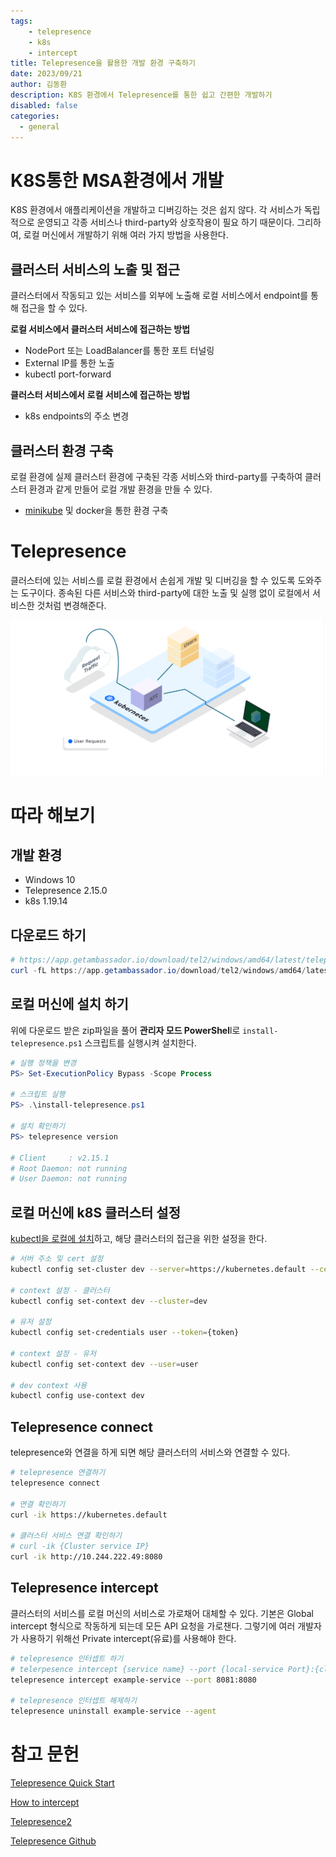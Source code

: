 ```yaml
---
tags: 
    - telepresence
    - k8s
    - intercept
title: Telepresence을 활용한 개발 환경 구축하기
date: 2023/09/21
author: 김동환
description: K8S 환경에서 Telepresence를 통한 쉽고 간편한 개발하기
disabled: false
categories:
  - general
---
```


# K8S통한 MSA환경에서 개발

K8S 환경에서 애플리케이션을 개발하고 디버깅하는 것은 쉽지 않다. 각 서비스가 독립적으로 운영되고 각종 서비스나 third-party와 상호작용이 필요 하기 때문이다. 그리하여, 로컬 머신에서 개발하기 위해 여러 가지 방법을 사용한다.

## 클러스터 서비스의 노출 및 접근

클러스터에서 작동되고 있는 서비스를 외부에 노출해 로컬 서비스에서 endpoint를 통해 접근을 할 수 있다.


**로컬 서비스에서 클러스터 서비스에 접근하는 방법**

- NodePort 또는 LoadBalancer를 통한 포트 터널링
- External IP를 통한 노출
- kubectl port-forward


**클러스터 서비스에서 로컬 서비스에 접근하는 방법**

- k8s endpoints의 주소 변경


## 클러스터 환경 구축

로컬 환경에 실제 클러스터 환경에 구축된 각종 서비스와 third-party를 구축하여 클러스터 환경과 같게 만들어 로컬 개발 환경을 만들 수 있다.

- [minikube](https://minikube.sigs.k8s.io/) 및 docker을 통한 환경 구축


# Telepresence

클러스터에 있는 서비스를 로컬 환경에서 손쉽게 개발 및 디버깅을 할 수 있도록 도와주는 도구이다. 종속된 다른 서비스와 third-party에 대한 노출 및 실행 없이 로컬에서 서비스한 것처럼 변경해준다.

![telepresence](/assets/images/telepresence/telepresence.png)


# 따라 해보기

## 개발 환경

- Windows 10
- Telepresence 2.15.0
- k8s 1.19.14


## 다운로드 하기

```powershell
# https://app.getambassador.io/download/tel2/windows/amd64/latest/telepresence.zip
curl -fL https://app.getambassador.io/download/tel2/windows/amd64/latest/telepresence.zip -o telepresence.zip
```


## 로컬 머신에 설치 하기

위에 다운로드 받은 zip파일을 풀어 **관리자 모드 PowerShel**l로 `install-telepresence.ps1` 스크립트를 실행시켜 설치한다.

```powershell
# 실행 정책을 변경
PS> Set-ExecutionPolicy Bypass -Scope Process

# 스크립트 실행
PS> .\install-telepresence.ps1

# 설치 확인하기
PS> telepresence version

# Client     : v2.15.1
# Root Daemon: not running
# User Daemon: not running
```


## 로컬 머신에 k8S 클러스터 설정

[kubectl을 로컬에 설치](https://kubernetes.io/ko/docs/tasks/tools/install-kubectl-windows/)하고, 해당 클러스터의 접근을 위한 설정을 한다.

```bash
# 서버 주소 및 cert 설정
kubectl config set-cluster dev --server=https://kubernetes.default --certificate-authority={path}

# context 설정 - 클러스터
kubectl config set-context dev --cluster=dev 

# 유저 설정
kubectl config set-credentials user --token={token}

# context 설정 - 유저
kubectl config set-context dev --user=user

# dev context 사용
kubectl config use-context dev 
```


## Telepresence connect

telepresence와 연결을 하게 되면 해당 클러스터의 서비스와 연결할 수 있다.

```bash
# telepresence 연결하기
telepresence connect

# 연결 확인하기
curl -ik https://kubernetes.default

# 클러스터 서비스 연결 확인하기
# curl -ik {Cluster service IP}
curl -ik http://10.244.222.49:8080
```


## Telepresence intercept

클러스터의 서비스를 로컬 머신의 서비스로 가로채어 대체할 수 있다. 기본은 Global intercept 형식으로 작동하게 되는데 모든 API 요청을 가로챈다. 그렇기에 여러 개발자가 사용하기 위해선 Private intercept(유료)를 사용해야 한다.

```bash
# telepresence 인터셉트 하기
# telerpesence intercept {service name} --port {local-service Port}:{cluster-service Port}
telepresence intercept example-service --port 8081:8080

# telepresence 인터셉트 해제하기
telepresence uninstall example-service --agent 
```


# 참고 문헌

[Telepresence Quick Start](https://www.telepresence.io/docs/latest/quick-start/)

[How to intercept](https://www.getambassador.io/docs/telepresence/latest/howtos/intercepts)

[Telepresence2](https://livewyer.io/blog/2021/04/26/telepresence-2-showcase-open-source-development-workflows/)

[Telepresence Github](https://github.com/telepresenceio/telepresence)